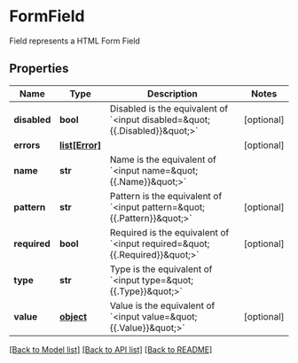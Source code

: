 # FormField

Field represents a HTML Form Field
## Properties
Name | Type | Description | Notes
------------ | ------------- | ------------- | -------------
**disabled** | **bool** | Disabled is the equivalent of &#x60;&lt;input disabled&#x3D;\&quot;{{.Disabled}}\&quot;&gt;&#x60; | [optional] 
**errors** | [**list[Error]**](Error.md) |  | [optional] 
**name** | **str** | Name is the equivalent of &#x60;&lt;input name&#x3D;\&quot;{{.Name}}\&quot;&gt;&#x60; | 
**pattern** | **str** | Pattern is the equivalent of &#x60;&lt;input pattern&#x3D;\&quot;{{.Pattern}}\&quot;&gt;&#x60; | [optional] 
**required** | **bool** | Required is the equivalent of &#x60;&lt;input required&#x3D;\&quot;{{.Required}}\&quot;&gt;&#x60; | [optional] 
**type** | **str** | Type is the equivalent of &#x60;&lt;input type&#x3D;\&quot;{{.Type}}\&quot;&gt;&#x60; | 
**value** | [**object**](.md) | Value is the equivalent of &#x60;&lt;input value&#x3D;\&quot;{{.Value}}\&quot;&gt;&#x60; | [optional] 

[[Back to Model list]](../README.md#documentation-for-models) [[Back to API list]](../README.md#documentation-for-api-endpoints) [[Back to README]](../README.md)



